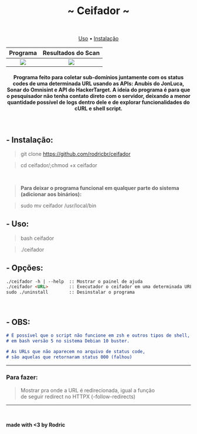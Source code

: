 <h1 align="center">~ Ceifador ~</h1> </br>

<p align="center">
  <a href="#--uso">Uso</a> •
  <a href="#--instalação">Instalação</a>
</p>

<!--
<p align="center">
  <img border="0" draggable="false" src="./img.png" alt="Credit: https://obloguedasantagonices.blogspot.com/2016/02/a-certeza-de-que-um-dia-morrerei_15.html">
</p>
-->

Programa             |  Resultados do Scan
:-------------------------:|:-------------------------:
![](https://cdn.discordapp.com/attachments/759448770802483200/925885171721457725/unknown.png)  |  ![](https://cdn.discordapp.com/attachments/759448770802483200/925885541713596447/unknown.png)

<h4 align="center">Programa feito para coletar sub-domínios juntamente com os status codes de uma determinada URL usando as APIs: Anubis do JonLuca, Sonar do Omnisint e API do HackerTarget. A ideia do programa é para que o pesquisador não tenha contato direto com o servidor, deixando a menor quantidade possível de logs dentro dele e de explorar funcionalidades do cURL e shell script.</h4>

</br>

## - Instalação:

> git clone https://github.com/rodricbr/ceifador </br>

> cd ceifador/;chmod +x ceifador </br>

</br>

> **Para deixar o programa funcional em qualquer parte do sistema (adicionar aos binários):** </br>

> sudo mv ceifador /usr/local/bin </br>

## - Uso:

> bash ceifador </br>

> ./ceifador </br>
## - Opções:

```markdown
./ceifador -h | --help  :: Mostrar o painel de ajuda
./ceifador <URL>        :: Executador o ceifador em uma determinada URL (sem HTTP/S na URL)
sudo ./uninstall        :: Desinstalar o programa
```
</br>

## - OBS:

```markdown
# É possível que o script não funcione em zsh e outros tipos de shell, ele só foi testado
# em bash versão 5 no sistema Debian 10 buster.

# As URLs que não aparecem no arquivo de status code,
# são aquelas que retornaram status 000 (falhou)
```
<hr>

### Para fazer:

> Mostrar pra onde a URL é redirecionada, igual a função <br>
> de seguir redirect no HTTPX (-follow-redirects)

<hr>

<br>

**made with <3 by Rodric**
